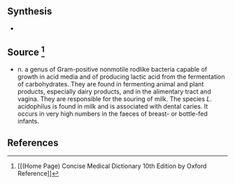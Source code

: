 ## Synthesis
- 
## Source [^1]
- n. a genus of Gram-positive nonmotile rodlike bacteria capable of growth in acid media and of producing lactic acid from the fermentation of carbohydrates. They are found in fermenting animal and plant products, especially dairy products, and in the alimentary tract and vagina. They are responsible for the souring of milk. The species $L$. acidophilus is found in milk and is associated with dental caries. It occurs in very high numbers in the faeces of breast- or bottle-fed infants.
## References

[^1]: [[(Home Page) Concise Medical Dictionary 10th Edition by Oxford Reference]]